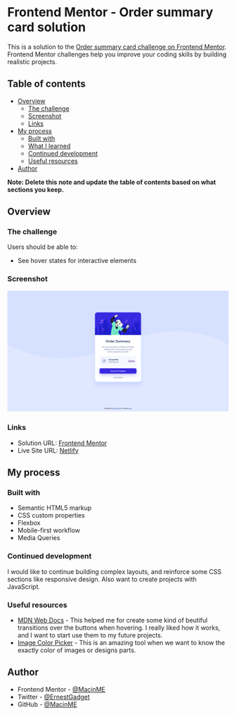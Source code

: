 # Frontend Mentor - Order summary card solution

This is a solution to the [Order summary card challenge on Frontend Mentor](https://www.frontendmentor.io/challenges/order-summary-component-QlPmajDUj). Frontend Mentor challenges help you improve your coding skills by building realistic projects.

## Table of contents

- [Overview](#overview)
  - [The challenge](#the-challenge)
  - [Screenshot](#screenshot)
  - [Links](#links)
- [My process](#my-process)
  - [Built with](#built-with)
  - [What I learned](#what-i-learned)
  - [Continued development](#continued-development)
  - [Useful resources](#useful-resources)
- [Author](#author)

**Note: Delete this note and update the table of contents based on what sections you keep.**

## Overview

### The challenge

Users should be able to:

- See hover states for interactive elements

### Screenshot

![](./assets/screenshot/screenshot.png)

### Links

- Solution URL: [Frontend Mentor](https://www.frontendmentor.io/solutions/mobilefirst-solution-using-flexbox-and-media-queries-html-and-css-cnbwlXeYUE)
- Live Site URL: [Netlify](https://order-summary-macin.netlify.app/)

## My process

### Built with

- Semantic HTML5 markup
- CSS custom properties
- Flexbox
- Mobile-first workflow
- Media Queries

### Continued development

I would like to continue building complex layouts, and reinforce some CSS sections like responsive design.
Also want to create projects with JavaScript.

### Useful resources

- [MDN Web Docs](https://developer.mozilla.org/en-US/docs/Web/CSS/transition) - This helped me for create some kind of beutiful transitions over the buttons when hovering. I really liked how it works, and I want to start use them to my future projects.
- [Image Color Picker](https://imagecolorpicker.com/) - This is an amazing tool when we want to know the exactly color of images or designs parts.

## Author

- Frontend Mentor - [@MacinME](https://www.frontendmentor.io/profile/MacinME)
- Twitter - [@ErnestGadget](https://www.twitter.com/ErnestGadget)
- GitHub - [@MacinME](https://github.com/MacinME)
